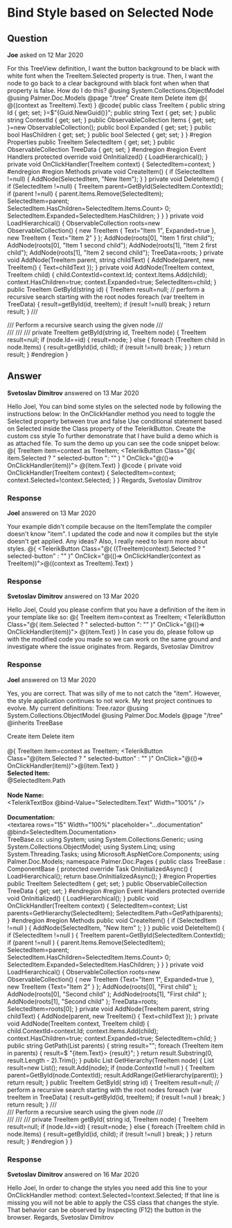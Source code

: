 # Bind Style based on Selected Node

## Question

**Joe** asked on 12 Mar 2020

For this TreeView definition, I want the button background to be black with white font when the TreeItem.Selected property is true. Then, I want the node to go back to a clear background with black font when when that property is false. How do I do this? @using System.Collections.ObjectModel @using Palmer.Doc.Models @page "/tree" <TelerikButton Primary="true" OnClick="CreateItem">Create item</TelerikButton> <TelerikButton Primary="true" OnClick="DeleteItem">Delete item</TelerikButton> <TelerikTreeView Data="@TreeData"> <TreeViewBindings> <TreeViewBinding IdField="Id" TextField="Text"> <ItemTemplate> @{ <TelerikButton OnClick="@(()=> OnClickHandler(context as TreeItem))">@((context as TreeItem).Text)</TelerikButton> } </ItemTemplate> </TreeViewBinding> </TreeViewBindings> </TelerikTreeView> @code{ public class TreeItem { public string Id { get; set; }=$"{Guid.NewGuid()}"; public string Text { get; set; } public string ContextId { get; set; } public ObservableCollection<TreeItem> Items { get; set; }=new ObservableCollection<TreeItem>(); public bool Expanded { get; set; } public bool HasChildren { get; set; } public bool Selected { get; set; } } #region Properties public TreeItem SelectedItem { get; set; } public ObservableCollection<TreeItem> TreeData { get; set; } #endregion #region Event Handlers protected override void OnInitialized() { LoadHierarchical(); } private void OnClickHandler(TreeItem context) { SelectedItem=context; } #endregion #region Methods private void CreateItem() { if (SelectedItem !=null) { AddNode(SelectedItem, "New Item"); } } private void DeleteItem() { if (SelectedItem !=null) { TreeItem parent=GetById(SelectedItem.ContextId); if (parent !=null) { parent.Items.Remove(SelectedItem); SelectedItem=parent; SelectedItem.HasChildren=SelectedItem.Items.Count> 0; SelectedItem.Expanded=SelectedItem.HasChildren; } } } private void LoadHierarchical() { ObservableCollection<TreeItem> roots=new ObservableCollection<TreeItem>() { new TreeItem { Text="Item 1", Expanded=true }, new TreeItem { Text="Item 2" } }; AddNode(roots[0], "Item 1 first child"); AddNode(roots[0], "Item 1 second child"); AddNode(roots[1], "Item 2 first child"); AddNode(roots[1], "Item 2 second child"); TreeData=roots; } private void AddNode(TreeItem parent, string childText) { AddNode(parent, new TreeItem() { Text=childText }); } private void AddNode(TreeItem context, TreeItem child) { child.ContextId=context.Id; context.Items.Add(child); context.HasChildren=true; context.Expanded=true; SelectedItem=child; } public TreeItem GetById(string id) { TreeItem result=null; // perform a recursive search starting with the root nodes foreach (var treeItem in TreeData) { result=getById(id, treeItem); if (result !=null) break; } return result; } /// <summary> /// Perform a recursive search using the given node /// </summary> /// <param name="id"></param> /// <param name="parent"></param> /// <returns></returns> private TreeItem getById(string id, TreeItem node) { TreeItem result=null; if (node.Id==id) { result=node; } else { foreach (TreeItem child in node.Items) { result=getById(id, child); if (result !=null) break; } } return result; } #endregion }

## Answer

**Svetoslav Dimitrov** answered on 13 Mar 2020

Hello Joel, You can bind some styles on the selected node by following the instructions below: In the OnClickHandler method you need to toggle the Selected property between true and false Use conditional statement based on Selected inside the Class property of the TelerikButton. Create the custom css style To further demonstrate that I have build a demo which is as attached file. To sum the demo up you can see the code snippet below: <TelerikTreeView Data="@TreeData"> <TreeViewBindings> <TreeViewBinding IdField="Id" TextField="Text"> <ItemTemplate> @{
TreeItem item=context as TreeItem; <TelerikButton Class="@( item.Selected ? " selected-button ": "" ) " OnClick="@(()=> OnClickHandler(item))"> @(item.Text) </TelerikButton> } </ItemTemplate> </TreeViewBinding> </TreeViewBindings> </TelerikTreeView> @code {
private void OnClickHandler(TreeItem context)
{
SelectedItem=context; context.Selected=!context.Selected; }
} <style>.selected-button.k-button { background-color: black; background-image: none; color: white;
} </style> Regards, Svetoslav Dimitrov

### Response

**Joel** answered on 13 Mar 2020

Your example didn't compile because on the ItemTemplate the compiler doesn't know "item". I updated the code and now it compiles but the style doesn't get applied. Any ideas? Also, I really need to learn more about styles. <ItemTemplate> @{ <TelerikButton Class="@( ((TreeItem)context).Selected ? " selected-button" : "" )" OnClick="@(()=> OnClickHandler(context as TreeItem))">@((context as TreeItem).Text)</TelerikButton> } </ItemTemplate>

### Response

**Svetoslav Dimitrov** answered on 13 Mar 2020

Hello Joel, Could you please confirm that you have a definition of the item in your template like so: <TelerikTreeView Data="@TreeData"> <TreeViewBindings> <TreeViewBinding IdField="Id" TextField="Text"> <ItemTemplate> @{ TreeItem item=context as TreeItem; <TelerikButton Class="@( item.Selected ? " selected-button ": "" )" OnClick="@(()=> OnClickHandler(item))"> @(item.Text) </TelerikButton> } </ItemTemplate> </TreeViewBinding> </TreeViewBindings> </TelerikTreeView> In case you do, please follow up with the modified code you made so we can work on the same ground and investigate where the issue originates from. Regards, Svetoslav Dimitrov

### Response

**Joel** answered on 13 Mar 2020

Yes, you are correct. That was silly of me to not catch the "item". However, the style application continues to not work. My test project continues to evolve. My current definitions: Tree.razor @using System.Collections.ObjectModel @using Palmer.Doc.Models @page "/tree" @inherits TreeBase <div class="row"> <div class="col-md-4"> <TelerikButton Primary="true" OnClick="CreateItem">Create item</TelerikButton> <TelerikButton Primary="false" OnClick="DeleteItem">Delete item</TelerikButton> <br /> <br /> <TelerikTreeView Data="@TreeData"> <TreeViewBindings> <TreeViewBinding IdField="Id" TextField="Text"> <ItemTemplate> @{ TreeItem item=context as TreeItem; <TelerikButton Class="@(item.Selected ? " selected-button" : "" )" OnClick="@(()=> OnClickHandler(item))">@(item.Text)</TelerikButton> } </ItemTemplate> </TreeViewBinding> </TreeViewBindings> </TelerikTreeView> </div> <div class="col-md-8"> <h7><b>Selected Item:</b></h7> <br /> <h7>@SelectedItem.Path</h7> <br /> <br /> <h7><b>Node Name:</b></h7> <br /> <TelerikTextBox @bind-Value="SelectedItem.Text" Width="100%" /> <br /> <br /> <h7><b>Documentation:</b></h7> <br /> <textarea rows="15" Width="100%" placeholder="...documentation" @bind=SelectedItem.Documentation></textarea> </div> </div> <style> .selected-button.k-button { background-color: black; background-image: none; color: white; } </style> TreeBase.cs: using System; using System.Collections.Generic; using System.Collections.ObjectModel; using System.Linq; using System.Threading.Tasks; using Microsoft.AspNetCore.Components; using Palmer.Doc.Models; namespace Palmer.Doc.Pages { public class TreeBase : ComponentBase { protected override Task OnInitializedAsync() { LoadHierarchical(); return base.OnInitializedAsync(); } #region Properties public TreeItem SelectedItem { get; set; } public ObservableCollection<TreeItem> TreeData { get; set; } #endregion #region Event Handlers protected override void OnInitialized() { LoadHierarchical(); } public void OnClickHandler(TreeItem context) { SelectedItem=context; List<TreeItem> parents=GetHierarchy(SelectedItem); SelectedItem.Path=GetPath(parents); } #endregion #region Methods public void CreateItem() { if (SelectedItem !=null ) { AddNode(SelectedItem, "New Item" ); } } public void DeleteItem() { if (SelectedItem !=null ) { TreeItem parent=GetById(SelectedItem.ContextId); if (parent !=null ) { parent.Items.Remove(SelectedItem); SelectedItem=parent; SelectedItem.HasChildren=SelectedItem.Items.Count> 0; SelectedItem.Expanded=SelectedItem.HasChildren; } } } private void LoadHierarchical() { ObservableCollection<TreeItem> roots=new ObservableCollection<TreeItem>() { new TreeItem {Text="Item 1", Expanded=true }, new TreeItem {Text="Item 2" } }; AddNode(roots[0], "First child" ); AddNode(roots[0], "Second child" ); AddNode(roots[1], "First child" ); AddNode(roots[1], "Second child" ); TreeData=roots; SelectedItem=roots[0]; } private void AddNode(TreeItem parent, string childText) { AddNode(parent, new TreeItem() { Text=childText }); } private void AddNode(TreeItem context, TreeItem child) { child.ContextId=context.Id; context.Items.Add(child); context.HasChildren=true; context.Expanded=true; SelectedItem=child; } public string GetPath(List<TreeItem> parents) { string result=""; foreach (TreeItem item in parents) { result=$ "{item.Text}> {result}"; } return result.Substring(0, result.Length - 2).Trim(); } public List<TreeItem> GetHierarchy(TreeItem node) { List<TreeItem> result=new List<TreeItem>(); result.Add(node); if (node.ContextId !=null ) { TreeItem parent=GetById(node.ContextId); result.AddRange(GetHierarchy(parent)); } return result; } public TreeItem GetById( string id) { TreeItem result=null; // perform a recursive search starting with the root nodes foreach (var treeItem in TreeData) { result=getById(id, treeItem); if (result !=null ) break; } return result; } /// <summary> /// Perform a recursive search using the given node /// </summary> /// <param name="id"></param> /// <param name="node"></param> /// <returns></returns> private TreeItem getById( string id, TreeItem node) { TreeItem result=null; if (node.Id==id) { result=node; } else { foreach (TreeItem child in node.Items) { result=getById(id, child); if (result !=null ) break; } } return result; } #endregion } }

### Response

**Svetoslav Dimitrov** answered on 16 Mar 2020

Hello Joel, In order to change the styles you need add this line to your OnClickHandler method: context.Selected=!context.Selected; If that line is missing you will not be able to apply the CSS class that changes the style. That behavior can be observed by Inspecting (F12) the button in the browser. Regards, Svetoslav Dimitrov

